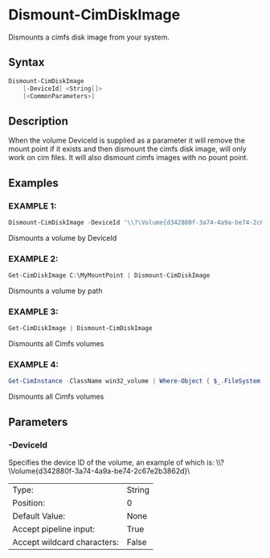 # Dismount-CimDiskImage

Dismounts a cimfs disk image from your system.

## Syntax

```PowerShell
Dismount-CimDiskImage
    [-DeviceId] <String[]>
    [<CommonParameters>]
```

## Description

When the volume DeviceId is supplied as a parameter it will remove the mount point if it exists and then dismount the cimfs disk image, will only work on cim files.  It will also dismount cimfs images with no pount point.

## Examples

### EXAMPLE 1:

```PowerShell
Dismount-CimDiskImage -DeviceId '\\?\Volume{d342880f-3a74-4a9a-be74-2c67e2b3862d}\'
```

Dismounts a volume by DeviceId

### EXAMPLE 2:

```PowerShell
Get-CimDiskImage C:\MyMountPoint | Dismount-CimDiskImage
```

Dismounts a volume by path

### EXAMPLE 3:

```PowerShell
Get-CimDiskImage | Dismount-CimDiskImage
```

Dismounts all Cimfs volumes

### EXAMPLE 4:

```PowerShell
Get-CimInstance -ClassName win32_volume | Where-Object { $_.FileSystem -eq 'cimfs' } | Dismount-CimDiskImage
```

Dismounts all Cimfs volumes

## Parameters

### -DeviceId

Specifies the device ID of the volume, an example of which is: \\\\?\Volume{d342880f-3a74-4a9a-be74-2c67e2b3862d}\

|  | |
|---|---|
| Type:    | String |
| Position: | 0 |
| Default Value: | None |
| Accept pipeline input: | True |
| Accept wildcard characters: | False |
